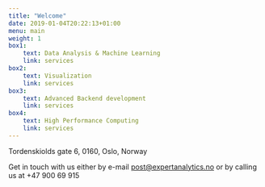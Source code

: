```yaml
---
title: "Welcome"
date: 2019-01-04T20:22:13+01:00
menu: main
weight: 1
box1:
    text: Data Analysis & Machine Learning
    link: services
box2:
    text: Visualization
    link: services
box3:
    text: Advanced Backend development
    link: services
box4: 
    text: High Performance Computing
    link: services
---
```



Tordenskiolds gate 6, 0160, Oslo, Norway

Get in touch with us either by e-mail
<a href="mailto:post@expertanalytics.no">post@expertanalytics.no</a>
or by calling us at +47 900 69 915 
